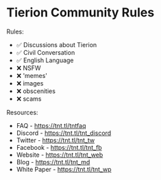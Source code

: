 # Tierion Community Rules


Rules:
- :white_check_mark: Discussions about Tierion
- :white_check_mark: Civil Conversation
- :white_check_mark: English Language
- :x: NSFW
- :x: 'memes'
- :x: images
- :x: obscenities
- :x: scams
    
Resources:
- FAQ - <https://tnt.tl/tntfaq>
- Discord - <https://tnt.tl/tnt_discord>
- Twitter - <https://tnt.tl/tnt_tw>
- Facebook - <https://tnt.tl/tnt_fb>
- Website - <https://tnt.tl/tnt_web>
- Blog - <https://tnt.tl/tnt_md>
- White Paper - <https://tnt.tl/tnt_wp>
